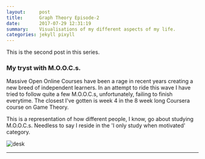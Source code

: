 ```yaml
---
layout:     post
title:      Graph Theory Episode-2
date:       2017-07-29 12:31:19
summary:    Visualisations of my different aspects of my life.
categories: jekyll pixyll
---
```


This is the second post in this series.

### My tryst with M.O.O.C.s.

Massive Open Online Courses have been a rage in recent years creating a new breed of independent learners. In an attempt to ride this wave I have tried to follow quite a few M.O.O.C.s, unfortunately, failing to finish everytime. The closest I've gotten is week 4 in the 8 week long Coursera course on Game Theory.

This is a representation of how different people, I know, go about studying M.O.O.C.s. Needless to say I reside in the 'I only study when motivated' category.

![desk](https://pranavkhadpe.github.io/blog/images/mooc.png)


---
